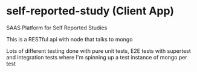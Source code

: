 # self-reported-study (Client App)

SAAS Platform for Self Reported Studies

This is a RESTful api with node that talks to mongo

Lots of different testing done with pure unit tests, E2E tests with supertest
and integration tests where I'm spinning up a test instance of mongo per test
